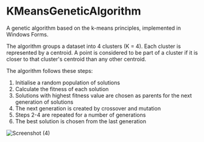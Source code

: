 # KMeansGeneticAlgorithm

A genetic algorithm based on the k-means principles, implemented in Windows Forms.

The algorithm groups a dataset into 4 clusters (K = 4). Each cluster is represented by a centroid. A point is considered to be part of a cluster if it is closer to that cluster's centroid than any other centroid.

The algorithm follows these steps:
1. Initialise a random population of solutions
2. Calculate the fitness of each solution
3. Solutions with highest fitness value are chosen as parents for the next generation of solutions
4. The next generation is created by crossover and mutation
5. Steps 2-4 are repeated for a number of generations
6. The best solution is chosen from the last generation

![Screenshot (4)](https://github.com/maria-sirb/KMeansGeneticAlgorithm/assets/91878977/c887aa7c-e48d-4d6b-9a18-10155858a931)

